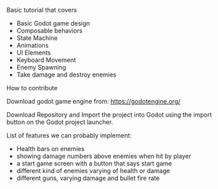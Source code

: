 Basic tutorial that covers
 - Basic Godot game design
 - Composable behaviors
 - State Machine
 - Animations
 - UI Elements
 - Keyboard Movement
 - Enemy Spawning
 - Take damage and destroy enemies

How to contribute

Download godot game engine from:
https://godotengine.org/

Download Repository and Import the project into Godot using the import button on the Godot project launcher.

List of features we can probably implement:
- Health bars on enemies
- showing damage numbers above enemies when hit by player
- a start game screen with a button that says start game
- different kind of enemies varying of health or damage
- different guns, varying damage and bullet fire rate
